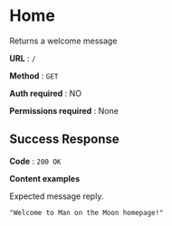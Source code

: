 # Home

Returns a welcome message

**URL** : `/`

**Method** : `GET`

**Auth required** : NO

**Permissions required** : None

## Success Response

**Code** : `200 OK`

**Content examples**

Expected message reply.

```text
"Welcome to Man on the Moon homepage!"
```
